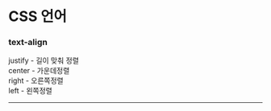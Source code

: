 # CSS 언어 
### text-align 
  justify	-	길이 맞춰 정렬   
  center	-	가운데정렬   
  right	  -	오른쪽정렬   
  left	  -	왼쪽정렬   
***
